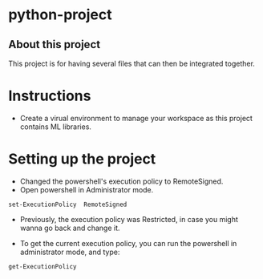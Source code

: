 # python-project
## About this project

This project is for having several files that can then be integrated together.

# Instructions

- Create a virual environment to manage your workspace as this project contains ML libraries.

# Setting up the project

- Changed the powershell's execution policy to RemoteSigned.
- Open powershell in Administrator mode.

```
set-ExecutionPolicy  RemoteSigned
```


- Previously, the execution policy was Restricted, in case you might wanna go back and change it.

- To get the current execution policy, you can run the powershell in administrator mode, and type:

 ```
 get-ExecutionPolicy
 ```